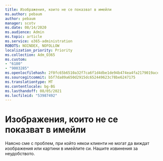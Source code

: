 ```yaml
---
title: Изображения, които не се показват в имейли
ms.author: pebaum
author: pebaum
manager: scotv
ms.date: 08/14/2020
ms.audience: Admin
ms.topic: article
ms.service: o365-administration
ROBOTS: NOINDEX, NOFOLLOW
localization_priority: Priority
ms.collection: Adm_O365
ms.custom:
- "6180"
- "9003285"
ms.openlocfilehash: 2f0fc65b6510a32f7ca6f1d4dbe1de94b474ea4fa2179019ace8ec9f4e080b42
ms.sourcegitcommit: b5f7da89a650d2915dc652449623c78be6247175
ms.translationtype: MT
ms.contentlocale: bg-BG
ms.lasthandoff: 08/05/2021
ms.locfileid: "53987492"
---
```

# <a name="images-not-showing-in-emails"></a>Изображения, които не се показват в имейли

Наясно сме с проблем, при който някои клиенти не могат да виждат изображения или картини в имейлите си. Нашите извинения за неудобството.